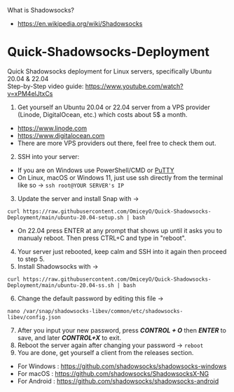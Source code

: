 What is Shadowsocks? 
- https://en.wikipedia.org/wiki/Shadowsocks

# Quick-Shadowsocks-Deployment
Quick Shadowsocks deployment for Linux servers, specifically Ubuntu 20.04 & 22.04   
Step-by-Step video guide: https://www.youtube.com/watch?v=xPM4elJtxCs

1) Get yourself an Ubuntu 20.04 or 22.04 server from a VPS provider (Linode, DigitalOcean, etc.) which costs about 5$ a month.
- https://www.linode.com
- https://www.digitalocean.com
- There are more VPS providers out there, feel free to check them out.
2) SSH into your server:
- If you are on Windows use PowerShell/CMD or [PuTTY](https://www.chiark.greenend.org.uk/~sgtatham/putty/)
- On Linux, macOS or Windows 11, just use ssh directly from the terminal like so -> `ssh root@YOUR SERVER's IP`
3) Update the server and install Snap with ->   
```
curl https://raw.githubusercontent.com/OmiceyO/Quick-Shadowsocks-Deployment/main/ubuntu-20.04-setup.sh | bash
```
- On 22.04 press ENTER at any prompt that shows up until it asks you to manualy reboot. Then press CTRL+C and type in "reboot".
4) Your server just rebooted, keep calm and SSH into it again then proceed to step 5.
5) Install Shadowsocks with ->   
```
curl https://raw.githubusercontent.com/OmiceyO/Quick-Shadowsocks-Deployment/main/ubuntu-20.04-ss.sh | bash
```
6) Change the default password by editing this file ->
```
nano /var/snap/shadowsocks-libev/common/etc/shadowsocks-libev/config.json
```
7) After you input your new password, press ***CONTROL + O*** then ***ENTER*** to save, and later ***CONTROL+X*** to exit.
8) Reboot the server again after changing your password -> `reboot`
9) You are done, get yourself a client from the releases section.
- For Windows : https://github.com/shadowsocks/shadowsocks-windows
- For macOS : https://github.com/shadowsocks/ShadowsocksX-NG
- For Android : https://github.com/shadowsocks/shadowsocks-android
